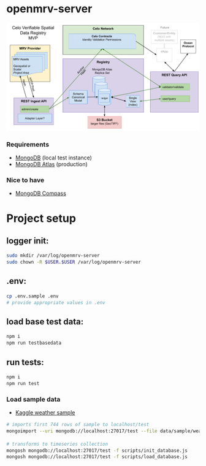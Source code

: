 # openmrv-server
![diagram](assets/diagram.png)
### Requirements 
- [MongoDB](https://docs.mongodb.com/manual/installation/) (local test instance)
- [MongoDB Atlas](https://www.mongodb.com/basics/mongodb-atlas-tutorial) (production)
### Nice to have 
- [MongoDB Compass](https://www.mongodb.com/products/compass)

# Project setup
## logger init:
```sh
sudo mkdir /var/log/openmrv-server
sudo chown -R $USER.$USER /var/log/openmrv-server
```
## .env:
```sh
cp .env.sample .env
# provide appropriate values in .env
```
## load base test data:
```sh
npm i
npm run testbasedata
```
## run tests:
```sh
npm i
npm run test
```

### Load sample data
- [Kaggle weather sample](https://www.kaggle.com/datasets/rober2598/madrid-weather-dataset-by-hours-20192022)

```sh
# imports first 744 rows of sample to localhost/test
mongoimport --uri mongodb://localhost:27017/test --file data/sample/weather_madrid_2019-2022.csv --type csv --collection sample_weather_source --headerline --drop

# transforms to timeseries collection
mongosh mongodb://localhost:27017/test -f scripts/init_database.js
mongosh mongodb://localhost:27017/test -f scripts/load_database.js
```
